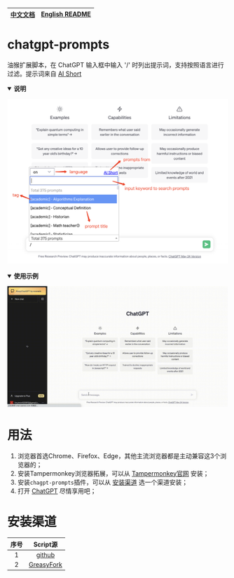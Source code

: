 | [中文文档](./README.md) | [English README](./README_EN.md) |
| --- | --- |

# chatgpt-prompts

油猴扩展脚本，在 ChatGPT 输入框中输入 '/' 时列出提示词，支持按照语言进行过滤。提示词来自 [AI Short](https://www.aishort.top/)

<details open>
  <summary style='cursor: pointer'><strong>说明</strong></summary>

![](./assets/deac.png)
</details>

<details open>
  <summary style='cursor: pointer'><strong>使用示例</strong></summary>

![](./assets/usage.gif)
</details>


# 用法

1. 浏览器首选Chrome、Firefox、Edge，其他主流浏览器都是主动兼容这3个浏览器的；
2. 安装Tampermonkey浏览器拓展，可以从 [Tampermonkey官网](https://www.tampermonkey.net/) 安装；
3. 安装`chagpt-prompts`插件，可以从 [安装渠道](#安装渠道) 选一个渠道安装；
4. 打开 [ChatGPT](https://chat.openai.com/) 尽情享用吧；


# 安装渠道

| 序号 | Script源 |
| :---: | :---: |
| 1 | [github](https://raw.githubusercontent.com/linyimin0812/chatgpt-prompts/v1.0.0/chatgpt-prompt.user.js) |
| 2 | [GreasyFork](https://raw.githubusercontent.com/linyimin0812/chatgpt-prompts/v1.0.0/chatgpt-prompt.user.js) |


